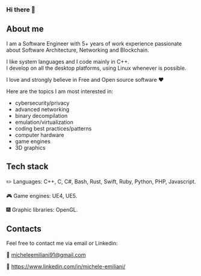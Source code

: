 ### Hi there 👋

## About me

I am a Software Engineer with 5+ years of work experience passionate about Software Architecture, Networking and Blockchain.

I like system languages and I code mainly in C++. <br>
I develop on all the desktop platforms, using Linux whenever is possible.

I love and strongly believe in Free and Open source software ❤️

Here are the topics I am most interested in:
- cybersecurity/privacy
- advanced networking
- binary decompilation
- emulation/virtualization
- coding best practices/patterns
- computer hardware
- game engines
- 3D graphics

## Tech stack

✏️ Languages: C++, C, C#, Bash, Rust, Swift, Ruby, Python, PHP, Javascript.

🎮 Game engines: UE4, UE5.

🎆 Graphic libraries: OpenGL.

## Contacts

Feel free to contact me via email or Linkedin:

📧 micheleemiliani91@gmail.com

💼 https://www.linkedin.com/in/michele-emiliani/
